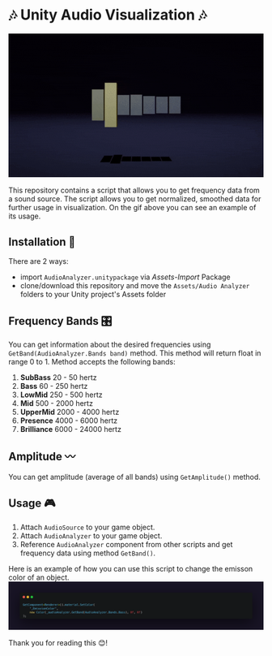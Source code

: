 # 🎶 Unity Audio Visualization 🎶

![banner](https://github.com/akihiko47/Unity-Audio-Visualization/blob/main/Images/example.gif)

This repository contains a script that allows you to get frequency data from a sound source. The script allows you to get normalized, smoothed data for further usage in visualization. 
On the gif above you can see an example of its usage.

## Installation 🔧
There are 2 ways:
- import `AudioAnalyzer.unitypackage` via *Assets-Import* Package
- clone/download this repository and move the `Assets/Audio Analyzer` folders to your Unity project's Assets folder

## Frequency Bands 🎛️
You can get information about the desired frequencies using `GetBand(AudioAnalyzer.Bands band)` method. This method will return float in range 0 to 1. Method accepts the following bands:
1) **SubBass**      20   - 50     hertz
2) **Bass**         60   - 250    hertz  
3) **LowMid**       250  - 500    hertz
4) **Mid**          500  - 2000   hertz
5) **UpperMid**     2000 - 4000   hertz
6) **Presence**     4000 - 6000   hertz
7) **Brilliance**   6000 - 24000  hertz

## Amplitude 〰️
You can get amplitude (average of all bands) using `GetAmplitude()` method.

## Usage 🎮
1) Attach `AudioSource` to your game object.
2) Attach `AudioAnalyzer` to your game object.
3) Reference `AudioAnalyzer` component from other scripts and get frequency data using method `GetBand()`.

Here is an example of how you can use this script to change the emisson color of an object.
![usage](https://github.com/akihiko47/Unity-Audio-Visualization/blob/main/Images/usage.png)

Thank you for reading this 😊!